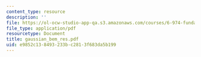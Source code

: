 ```yaml
---
content_type: resource
description: ''
file: https://ol-ocw-studio-app-qa.s3.amazonaws.com/courses/6-974-fundamentals-of-photonics-quantum-electronics-spring-2006/e9852c138493233bc2813f683da5b199_gaussian_bem_res.pdf
file_type: application/pdf
resourcetype: Document
title: gaussian_bem_res.pdf
uid: e9852c13-8493-233b-c281-3f683da5b199
---
```

